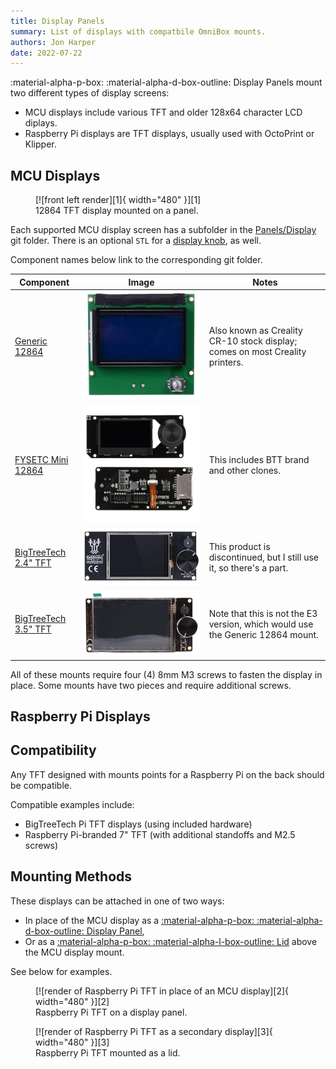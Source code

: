 ```yaml
---
title: Display Panels
summary: List of displays with compatbile OmniBox mounts.
authors: Jon Harper
date: 2022-07-22
---
```


:material-alpha-p-box: :material-alpha-d-box-outline: Display Panels mount two different types of display screens:

- MCU displays include various TFT and older 128x64 character LCD diplays.
- Raspberry Pi displays are TFT displays, usually used with OctoPrint or Klipper.

## MCU Displays

<figure markdown>
  [![front left render][1]{ width="480" }][1]
  <figcaption>12864 TFT display mounted on a panel.</figcaption>
</figure>

Each supported MCU display screen has a subfolder in the [Panels/Display][11] git folder. There is an optional `STL` for a [display knob][10], as well.

Component names below link to the corresponding git folder.

| Component            | Image | Notes |
|----------------------|--------|-------|
| [Generic 12864][9] | ![img](../img/parts/classic_12864.jpg) | Also known as Creality CR-10 stock display; comes on most Creality printers. |
| [FYSETC Mini 12864][8] | ![img](../img/parts/mini12864.jpg)  | This includes BTT brand and other clones. |
| [BigTreeTech 2.4" TFT][7] | ![img](../img/parts/btt_tft_2.4.jpg)  | This product is discontinued, but I still use it, so there's a part. |
| [BigTreeTech 3.5" TFT][6] | ![img](../img/parts/btt_tft_3.5.jpg)  | Note that this is not the E3 version, which would use the Generic 12864 mount. |

All of these mounts require four (4) 8mm M3 screws to fasten the display in place. Some mounts have two pieces and require additional screws.

## Raspberry Pi Displays

## Compatibility

Any TFT designed with mounts points for a Raspberry Pi on the back should be compatible.

Compatible examples include:

- BigTreeTech Pi TFT displays (using included hardware)
- Raspberry Pi-branded 7" TFT (with additional standoffs and M2.5 screws)

## Mounting Methods

These displays can be attached in one of two ways:

- In place of the MCU display as a [:material-alpha-p-box: :material-alpha-d-box-outline: Display Panel][13],
- Or as a [:material-alpha-p-box: :material-alpha-l-box-outline: Lid][12] above the MCU display mount.

See below for examples.

<figure markdown>
  [![render of Raspberry Pi TFT in place of an MCU display][2]{ width="480" }][2]
  <figcaption>Raspberry Pi TFT on a display panel.</figcaption>
</figure>


<figure markdown>
  [![render of Raspberry Pi TFT as a secondary display][3]{ width="480" }][3]
  <figcaption>Raspberry Pi TFT mounted as a lid.</figcaption>
</figure>

[1]: ../img/examples/display.png
[2]: ../img/examples/rpi_display.png
[3]: ../img/examples/rpi_lid.png

[6]:  https://github.com/jon-harper/OmniBox/tree/main/Panels/Display/BTT%203.5%20TFT
[7]:  https://github.com/jon-harper/OmniBox/tree/main/Panels/Display/BTT%202.4%20TFT
[8]:  https://github.com/jon-harper/OmniBox/tree/main/Panels/Display/Mini%2012864
[9]:  https://github.com/jon-harper/OmniBox/tree/main/Panels/Display/Generic%2012864
[10]: https://github.com/jon-harper/OmniBox/blob/main/Panels/Display/Display%20Knob.stl
[11]: https://github.com/jon-harper/OmniBox/tree/main/Panels/Display
[12]: https://github.com/jon-harper/OmniBox/tree/main/Panels/Lid/Pi%20TFT/
[13]: https://github.com/jon-harper/OmniBox/tree/main/Panels/Display/Raspberry%20Pi%20TFT